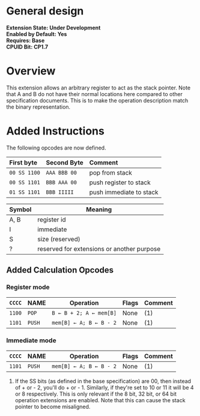 # General design

**Extension State: Under Development**  
**Enabled by Default: Yes**  
**Requires: Base**  
**CPUID Bit: CP1.7**

# Overview

This extension allows an arbitrary register to act as the stack pointer. Note that A and B do not have their normal locations here compared to other specification documents. This is to make the operation description match the binary representation.

# Added Instructions

The following opcodes are now defined.

| First byte    | Second Byte  | Comment                                                 |
|:--------------|:-------------|:--------------------------------------------------------|
| `00 SS 1100`  | `AAA BBB 00` | pop from stack                                          |
| `00 SS 1101`  | `BBB AAA 00` | push register to stack                                  |
| `01 SS 1101`  | `BBB IIIII`  | push immediate to stack                                 |

| Symbol | Meaning                                    |
|--------|--------------------------------------------|
| A, B   | register id                                |
| I      | immediate                                  |
| S      | size (reserved)                            |
| ?      | reserved for extensions or another purpose |

## Added Calculation Opcodes

### Register mode

| `CCCC` | NAME    | Operation                                 | Flags  | Comment |
|--------|---------|-------------------------------------------|--------|---------|
| `1100` | `POP`   | <code>B ← B + 2; A ← mem[B]</code>        | None   | (1)     |
| `1101` | `PUSH`  | <code>mem[B] ← A; B ← B - 2</code>        | None   | (1)     |

### Immediate mode

| `CCCC` | NAME    | Operation                                 | Flags  | Comment |
|--------|---------|-------------------------------------------|--------|---------|
| `1101` | `PUSH`  | <code>mem[B] ← A; B ← B - 2</code>        | None   | (1)     |

1) If the SS bits (as defined in the base specification) are 00, then instead of + or - 2, you'll do + or - 1. Similarly, if they're set to 10 or 11 it will be 4 or 8 respectively. This is only relevant if the 8 bit, 32 bit, or 64 bit operation extensions are enabled. Note that this can cause the stack pointer to become misaligned.
